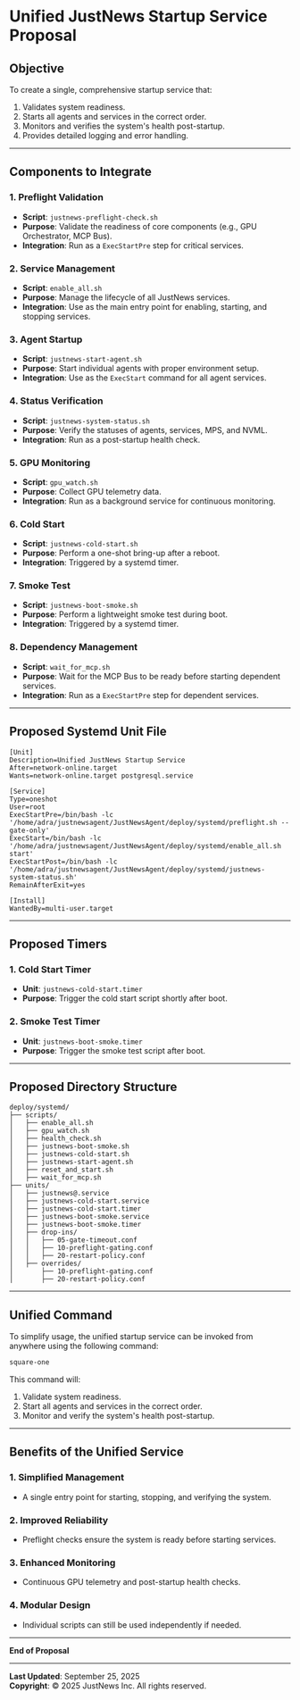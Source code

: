 # Unified JustNews Startup Service Proposal

## Objective
To create a single, comprehensive startup service that:
1. Validates system readiness.
2. Starts all agents and services in the correct order.
3. Monitors and verifies the system's health post-startup.
4. Provides detailed logging and error handling.

---

## Components to Integrate

### 1. Preflight Validation
- **Script**: `justnews-preflight-check.sh`
- **Purpose**: Validate the readiness of core components (e.g., GPU Orchestrator, MCP Bus).
- **Integration**: Run as a `ExecStartPre` step for critical services.

### 2. Service Management
- **Script**: `enable_all.sh`
- **Purpose**: Manage the lifecycle of all JustNews services.
- **Integration**: Use as the main entry point for enabling, starting, and stopping services.

### 3. Agent Startup
- **Script**: `justnews-start-agent.sh`
- **Purpose**: Start individual agents with proper environment setup.
- **Integration**: Use as the `ExecStart` command for all agent services.

### 4. Status Verification
- **Script**: `justnews-system-status.sh`
- **Purpose**: Verify the statuses of agents, services, MPS, and NVML.
- **Integration**: Run as a post-startup health check.

### 5. GPU Monitoring
- **Script**: `gpu_watch.sh`
- **Purpose**: Collect GPU telemetry data.
- **Integration**: Run as a background service for continuous monitoring.

### 6. Cold Start
- **Script**: `justnews-cold-start.sh`
- **Purpose**: Perform a one-shot bring-up after a reboot.
- **Integration**: Triggered by a systemd timer.

### 7. Smoke Test
- **Script**: `justnews-boot-smoke.sh`
- **Purpose**: Perform a lightweight smoke test during boot.
- **Integration**: Triggered by a systemd timer.

### 8. Dependency Management
- **Script**: `wait_for_mcp.sh`
- **Purpose**: Wait for the MCP Bus to be ready before starting dependent services.
- **Integration**: Run as a `ExecStartPre` step for dependent services.

---

## Proposed Systemd Unit File

```plaintext
[Unit]
Description=Unified JustNews Startup Service
After=network-online.target
Wants=network-online.target postgresql.service

[Service]
Type=oneshot
User=root
ExecStartPre=/bin/bash -lc '/home/adra/justnewsagent/JustNewsAgent/deploy/systemd/preflight.sh --gate-only'
ExecStart=/bin/bash -lc '/home/adra/justnewsagent/JustNewsAgent/deploy/systemd/enable_all.sh start'
ExecStartPost=/bin/bash -lc '/home/adra/justnewsagent/JustNewsAgent/deploy/systemd/justnews-system-status.sh'
RemainAfterExit=yes

[Install]
WantedBy=multi-user.target
```

---

## Proposed Timers

### 1. Cold Start Timer
- **Unit**: `justnews-cold-start.timer`
- **Purpose**: Trigger the cold start script shortly after boot.

### 2. Smoke Test Timer
- **Unit**: `justnews-boot-smoke.timer`
- **Purpose**: Trigger the smoke test script after boot.

---

## Proposed Directory Structure

```
deploy/systemd/
├── scripts/
│   ├── enable_all.sh
│   ├── gpu_watch.sh
│   ├── health_check.sh
│   ├── justnews-boot-smoke.sh
│   ├── justnews-cold-start.sh
│   ├── justnews-start-agent.sh
│   ├── reset_and_start.sh
│   ├── wait_for_mcp.sh
├── units/
│   ├── justnews@.service
│   ├── justnews-cold-start.service
│   ├── justnews-cold-start.timer
│   ├── justnews-boot-smoke.service
│   ├── justnews-boot-smoke.timer
│   ├── drop-ins/
│   │   ├── 05-gate-timeout.conf
│   │   ├── 10-preflight-gating.conf
│   │   ├── 20-restart-policy.conf
│   ├── overrides/
│       ├── 10-preflight-gating.conf
│       ├── 20-restart-policy.conf
```

---

## Unified Command

To simplify usage, the unified startup service can be invoked from anywhere using the following command:

```bash
square-one
```

This command will:
1. Validate system readiness.
2. Start all agents and services in the correct order.
3. Monitor and verify the system's health post-startup.

---

## Benefits of the Unified Service

### 1. Simplified Management
- A single entry point for starting, stopping, and verifying the system.

### 2. Improved Reliability
- Preflight checks ensure the system is ready before starting services.

### 3. Enhanced Monitoring
- Continuous GPU telemetry and post-startup health checks.

### 4. Modular Design
- Individual scripts can still be used independently if needed.

---

**End of Proposal**

---

**Last Updated**: September 25, 2025  
**Copyright**: © 2025 JustNews Inc. All rights reserved.
